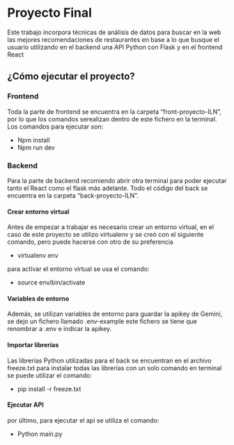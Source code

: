 # Proyecto Final
Este trabajo incorpora técnicas de análisis de datos para buscar en la web las mejores recomendaciones de restaurantes en base a lo que busque el usuario utilizando en el backend una API Python con Flask y en el frontend React

## ¿Cómo ejecutar el proyecto?

### Frontend
Toda la parte de frontend se encuentra en la carpeta “front-proyecto-ILN”, por lo que los comandos serealizan dentro de este fichero en la terminal.
Los comandos para ejecutar son:
-	Npm install
-	Npm run dev

### Backend
Para la parte de backend recomiendo abrir otra terminal para poder ejecutar tanto el React como el flask más adelante. Todo el código del back se encuentra en la carpeta “back-proyecto-ILN”.

#### Crear entorno virtual
Antes de empezar a trabajar es necesario crear un entorno virtual, en el caso de este proyecto se utilizo virtualenv y se creó con el siguiente comando, pero puede hacerse con otro de su preferencia
-	virtualenv env

para activar el entorno virtual se usa el comando:
-	source env/bin/activate

#### Variables de entorno
Además, se utilizan variables de entorno para guardar la apikey de Gemini, se dejo un fichero llamado .env-example este fichero se tiene que renombrar a .env e indicar la apikey.

#### Importar librerias
Las librerías Python utilizadas para el back se encuentran en el archivo freeze.txt para instalar todas las librerías con un solo comando en terminal se puede utilizar el comando:
-	pip install -r freeze.txt

#### Ejecutar API
por último, para ejecutar el api se utiliza el comando:
-	Python main.py
